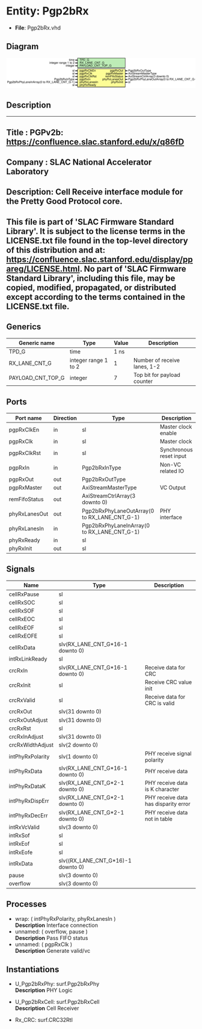 # Entity: Pgp2bRx

- **File**: Pgp2bRx.vhd
## Diagram

![Diagram](Pgp2bRx.svg "Diagram")
## Description

-----------------------------------------------------------------------------
 Title      : PGPv2b: https://confluence.slac.stanford.edu/x/q86fD
-----------------------------------------------------------------------------
 Company    : SLAC National Accelerator Laboratory
-----------------------------------------------------------------------------
 Description:
 Cell Receive interface module for the Pretty Good Protocol core.
-----------------------------------------------------------------------------
 This file is part of 'SLAC Firmware Standard Library'.
 It is subject to the license terms in the LICENSE.txt file found in the
 top-level directory of this distribution and at:
    https://confluence.slac.stanford.edu/display/ppareg/LICENSE.html.
 No part of 'SLAC Firmware Standard Library', including this file,
 may be copied, modified, propagated, or distributed except according to
 the terms contained in the LICENSE.txt file.
-----------------------------------------------------------------------------
## Generics

| Generic name      | Type                 | Value | Description                   |
| ----------------- | -------------------- | ----- | ----------------------------- |
| TPD_G             | time                 | 1 ns  |                               |
| RX_LANE_CNT_G     | integer range 1 to 2 | 1     |  Number of receive lanes, 1-2 |
| PAYLOAD_CNT_TOP_G | integer              | 7     |  Top bit for payload counter  |
## Ports

| Port name     | Direction | Type                                         | Description              |
| ------------- | --------- | -------------------------------------------- | ------------------------ |
| pgpRxClkEn    | in        | sl                                           |  Master clock enable     |
| pgpRxClk      | in        | sl                                           |  Master clock            |
| pgpRxClkRst   | in        | sl                                           |  Synchronous reset input |
| pgpRxIn       | in        | Pgp2bRxInType                                | Non-VC related IO        |
| pgpRxOut      | out       | Pgp2bRxOutType                               |                          |
| pgpRxMaster   | out       | AxiStreamMasterType                          | VC Output                |
| remFifoStatus | out       | AxiStreamCtrlArray(3 downto 0)               |                          |
| phyRxLanesOut | out       | Pgp2bRxPhyLaneOutArray(0 to RX_LANE_CNT_G-1) | PHY interface            |
| phyRxLanesIn  | in        | Pgp2bRxPhyLaneInArray(0 to RX_LANE_CNT_G-1)  |                          |
| phyRxReady    | in        | sl                                           |                          |
| phyRxInit     | out       | sl                                           |                          |
## Signals

| Name             | Type                               | Description                           |
| ---------------- | ---------------------------------- | ------------------------------------- |
| cellRxPause      | sl                                 |                                       |
| cellRxSOC        | sl                                 |                                       |
| cellRxSOF        | sl                                 |                                       |
| cellRxEOC        | sl                                 |                                       |
| cellRxEOF        | sl                                 |                                       |
| cellRxEOFE       | sl                                 |                                       |
| cellRxData       | slv(RX_LANE_CNT_G*16-1 downto 0)   |                                       |
| intRxLinkReady   | sl                                 |                                       |
| crcRxIn          | slv(RX_LANE_CNT_G*16-1 downto 0)   |  Receive data for CRC                 |
| crcRxInit        | sl                                 |  Receive CRC value init               |
| crcRxValid       | sl                                 |  Receive data for CRC is valid        |
| crcRxOut         | slv(31 downto 0)                   |                                       |
| crcRxOutAdjust   | slv(31 downto 0)                   |                                       |
| crcRxRst         | sl                                 |                                       |
| crcRxInAdjust    | slv(31 downto 0)                   |                                       |
| crcRxWidthAdjust | slv(2 downto 0)                    |                                       |
| intPhyRxPolarity | slv(1 downto 0)                    |  PHY receive signal polarity          |
| intPhyRxData     | slv(RX_LANE_CNT_G*16-1 downto 0)   |  PHY receive data                     |
| intPhyRxDataK    | slv(RX_LANE_CNT_G*2-1 downto 0)    |  PHY receive data is K character      |
| intPhyRxDispErr  | slv(RX_LANE_CNT_G*2-1 downto 0)    |  PHY receive data has disparity error |
| intPhyRxDecErr   | slv(RX_LANE_CNT_G*2-1 downto 0)    |  PHY receive data not in table        |
| intRxVcValid     | slv(3 downto 0)                    |                                       |
| intRxSof         | sl                                 |                                       |
| intRxEof         | sl                                 |                                       |
| intRxEofe        | sl                                 |                                       |
| intRxData        | slv((RX_LANE_CNT_G*16)-1 downto 0) |                                       |
| pause            | slv(3 downto 0)                    |                                       |
| overflow         | slv(3 downto 0)                    |                                       |
## Processes
- wrap: ( intPhyRxPolarity, phyRxLanesIn )
</br>**Description**
 Interface connection 
- unnamed: ( overflow, pause )
</br>**Description**
 Pass FIFO status 
- unnamed: ( pgpRxClk )
</br>**Description**
 Generate valid/vc 
## Instantiations

- U_Pgp2bRxPhy: surf.Pgp2bRxPhy
</br>**Description**
 PHY Logic

- U_Pgp2bRxCell: surf.Pgp2bRxCell
</br>**Description**
 Cell Receiver

- Rx_CRC: surf.CRC32Rtl

